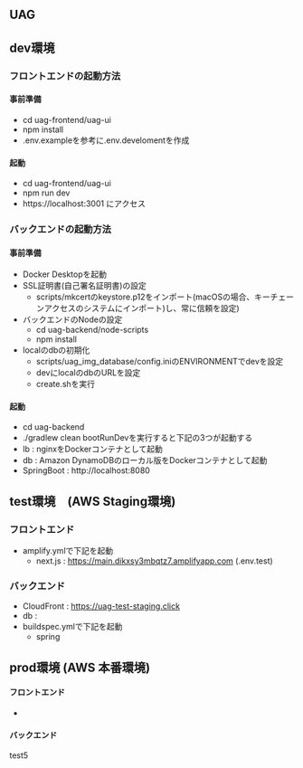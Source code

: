 ## UAG

## dev環境

### フロントエンドの起動方法
#### 事前準備
 - cd uag-frontend/uag-ui
 - npm install
 - .env.exampleを参考に.env.develomentを作成
#### 起動
 - cd uag-frontend/uag-ui
 - npm run dev
 - https://localhost:3001 にアクセス

### バックエンドの起動方法
#### 事前準備
 - Docker Desktopを起動
 - SSL証明書(自己署名証明書)の設定
   - scripts/mkcertのkeystore.p12をインポート(macOSの場合、キーチェーンアクセスのシステムにインポート)し、常に信頼を設定)
 - バックエンドのNodeの設定
   - cd uag-backend/node-scripts
   - npm install
 - localのdbの初期化
   - scripts/uag_img_database/config.iniのENVIRONMENTでdevを設定
   - devにlocalのdbのURLを設定
   - create.shを実行
#### 起動
 - cd uag-backend
 - ./gradlew clean bootRunDevを実行すると下記の3つが起動する
  - lb : nginxをDockerコンテナとして起動
  - db : Amazon DynamoDBのローカル版をDockerコンテナとして起動
  - SpringBoot : http://localhost:8080

## test環境　(AWS Staging環境)

### フロントエンド
- amplify.ymlで下記を起動
  - next.js : https://main.dikxsy3mbqtz7.amplifyapp.com (.env.test)

### バックエンド
- CloudFront : https://uag-test-staging.click
- db : 
- buildspec.ymlで下記を起動
  - spring

## prod環境 (AWS 本番環境)

#### フロントエンド
- 

#### バックエンド
test5